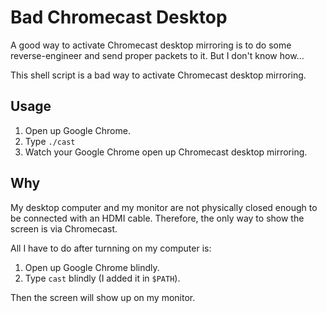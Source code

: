 # Bad Chromecast Desktop

A good way to activate Chromecast desktop mirroring is to do some reverse-engineer and send proper packets to it. But I don't know how...

This shell script is a bad way to activate Chromecast desktop mirroring.


## Usage

1. Open up Google Chrome.
1. Type `./cast`
1. Watch your Google Chrome open up Chromecast desktop mirroring.


## Why

My desktop computer and my monitor are not physically closed enough to be connected with an HDMI cable. Therefore, the only way to show the screen is via Chromecast.

All I have to do after turnning on my computer is:

1. Open up Google Chrome blindly.
1. Type `cast` blindly (I added it in `$PATH`).

Then the screen will show up on my monitor.
